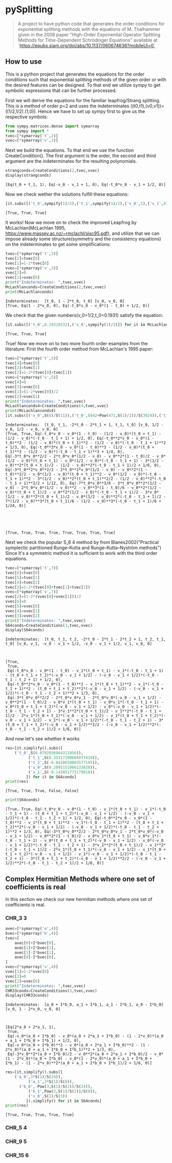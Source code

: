# pySplitting
> A project to have python code that generates the order conditions for exponential splitting methods with the equations of M. Thalhammer given in the 2008 paper "High-Order Exponential Operator Splitting Methods for Time-Dependent Schrödinger Equations" available at ´https://epubs.siam.org/doi/abs/10.1137/060674636?mobileUi=0´


## How to use

This is a python project that generates the equations for the order conditions such that exponential splitting methods of the given order or with the desired features can be designed. To that end we utilize sympy to get symbolic expressions that can be further processed.

First we will derive the equations for the familiar leapfrog/Strang splitting. This is a method of order p=2 and uses the indeterminates ((t0,t1),(v0,v1))=((1/2,1/2).(1,0)). Hence we have to set up sympy first to give us the respective symbols:

```python
from sympy.matrices.dense import symarray
from sympy import *
tvec=[*symarray('t',2)]
vvec=[*symarray('v',2)]
```

Next we build the equations. To that end we use the function CreateCondition().
The first argument is the order, the second and third argument are the indeterminates for the resulting polynomials.

```python
strangconds=CreateConditions(2,tvec,vvec)
display(strangconds)
```


    [Eq(t_0 + t_1, 1), Eq(-v_0 - v_1 + 1, 0), Eq(-t_0*v_0 - v_1 + 1/2, 0)]


Now we check wether the solutions fulfill these equations:

```python
[it.subs([('t_0',sympify(1)/2),('t_1',sympify(1)/2),('v_0',1),('v_1',0)]) for it in strangconds]
```




    [True, True, True]



It works! Now we move on to check the improved Leapfrog by McLachlan(McLachlan 1995, https://www.massey.ac.nz/~rmclachl/sisc95.pdf), and utilize that we can impose already some structure(symmetry and the consistency equations) on the indeterminates to get some simplifications:

```python
tvec=[*symarray('t',3)]
tvec[2]=tvec[0]
tvec[1]=1-2*tvec[0]
vvec=[*symarray('v',3)]
vvec[2]=0
vvec[1]=vvec[0]
print("Indeterminates: ",tvec,vvec)
McLachlanconds=CreateConditions(2,tvec,vvec)
print(McLachlanconds)
```

    Indeterminates:  [t_0, 1 - 2*t_0, t_0] [v_0, v_0, 0]
    [True, Eq(1 - 2*v_0, 0), Eq(-t_0*v_0 - v_0*(1 - t_0) + 1/2, 0)]


We check that the given numbers(v_0=1/2,t_0=0.1931) satisfy the equation:

```python
[it.subs([('t_0',0.19318332),('v_0',sympify(1)/2)]) for it in McLachlanconds]
```




    [True, True, True]



True! Now we move on to two more fourth order esamples from the literature:
First the fourth order method from McLachlan's 1995 paper:

```python
tvec=[*symarray('t',5)]
tvec[4]=tvec[0]
tvec[3]=tvec[1]
tvec[2]=1-2*(tvec[0]+tvec[1])
vvec=[*symarray('v',5)]
vvec[4]=0
vvec[3]=vvec[0]
vvec[1]=(1-2*vvec[0])/2
vvec[2]=vvec[1]
print("Indeterminates: ",tvec,vvec)
McLachlanconds4=CreateConditions(4,tvec,vvec)
print(McLachlanconds4)
[it.subs([('v_0',S(6)/S(11)),('t_0',(642+Pow(471,S(1)/2))/S(3924)),('t_1',S(121)/S(3924)*(12-Pow(471,S(1)/2)))]) for it in McLachlanconds4]
```

    Indeterminates:  [t_0, t_1, -2*t_0 - 2*t_1 + 1, t_1, t_0] [v_0, 1/2 - v_0, 1/2 - v_0, v_0, 0]
    [True, True, Eq(-t_0*v_0 - v_0*(1 - t_0) - (1/2 - v_0)*(t_0 + t_1) - (1/2 - v_0)*(-t_0 - t_1 + 1) + 1/2, 0), Eq(-t_0**2*v_0 - v_0*(1 - t_0)**2 - (1/2 - v_0)*(t_0 + t_1)**2 - (1/2 - v_0)*(-t_0 - t_1 + 1)**2 + 1/3, 0), Eq(-t_0**3*v_0 - v_0*(1 - t_0)**3 - (1/2 - v_0)*(t_0 + t_1)**3 - (1/2 - v_0)*(-t_0 - t_1 + 1)**3 + 1/4, 0), Eq(-3*t_0*v_0**2/2 - 2*t_0*v_0*(1/2 - v_0) - v_0**2*(1 - t_0)/2 - v_0*(1/2 - v_0)*(t_0 + t_1) - v_0*(1/2 - v_0)*(-t_0 - t_1 + 1) - 3*(1/2 - v_0)**2*(t_0 + t_1)/2 - (1/2 - v_0)**2*(-t_0 - t_1 + 1)/2 + 1/6, 0), Eq(-3*t_0**2*v_0**2/2 - 2*t_0**2*v_0*(1/2 - v_0) - v_0**2*(1 - t_0)**2/2 - v_0*(1/2 - v_0)*(t_0 + t_1)**2 - v_0*(1/2 - v_0)*(-t_0 - t_1 + 1)**2 - 3*(1/2 - v_0)**2*(t_0 + t_1)**2/2 - (1/2 - v_0)**2*(-t_0 - t_1 + 1)**2/2 + 1/12, 0), Eq(-7*t_0*v_0**3/6 - 3*t_0*v_0**2*(1/2 - v_0) - 2*t_0*v_0*(1/2 - v_0)**2 - v_0**3*(1 - t_0)/6 - v_0**2*(1/2 - v_0)*(t_0 + t_1)/2 - v_0**2*(1/2 - v_0)*(-t_0 - t_1 + 1)/2 - 3*v_0*(1/2 - v_0)**2*(t_0 + t_1)/2 - v_0*(1/2 - v_0)**2*(-t_0 - t_1 + 1)/2 - 7*(1/2 - v_0)**3*(t_0 + t_1)/6 - (1/2 - v_0)**3*(-t_0 - t_1 + 1)/6 + 1/24, 0)]





    [True, True, True, True, True, True, True, True]



Next we check the popular S_6 4 method by from Blanes2002("Practical symplectic partitioned Runge–Kutta and Runge–Kutta–Nyström methods")
Since it's a symmetric method it is sufficient to work with the third order equations.

```python
tvec=[*symarray('t',7)]
tvec[6]=tvec[0]
tvec[5]=tvec[1]
tvec[4]=tvec[2]
tvec[3]=1-2*(tvec[0]+tvec[1]+tvec[2])
vvec=[*symarray('v',7)]
vvec[2]=(1-2*(vvec[0]+vvec[1]))/2
vvec[6]=0
vvec[5]=vvec[0]
vvec[4]=vvec[1]
vvec[3]=vvec[2]
print("Indeterminates: ",tvec,vvec)
S64conds=CreateConditions(3,tvec,vvec)
display(S64conds)
```

    Indeterminates:  [t_0, t_1, t_2, -2*t_0 - 2*t_1 - 2*t_2 + 1, t_2, t_1, t_0] [v_0, v_1, -v_0 - v_1 + 1/2, -v_0 - v_1 + 1/2, v_1, v_0, 0]



    [True,
     True,
     Eq(-t_0*v_0 - v_0*(1 - t_0) - v_1*(t_0 + t_1) - v_1*(-t_0 - t_1 + 1) - (t_0 + t_1 + t_2)*(-v_0 - v_1 + 1/2) - (-v_0 - v_1 + 1/2)*(-t_0 - t_1 - t_2 + 1) + 1/2, 0),
     Eq(-t_0**2*v_0 - v_0*(1 - t_0)**2 - v_1*(t_0 + t_1)**2 - v_1*(-t_0 - t_1 + 1)**2 - (t_0 + t_1 + t_2)**2*(-v_0 - v_1 + 1/2) - (-v_0 - v_1 + 1/2)*(-t_0 - t_1 - t_2 + 1)**2 + 1/3, 0),
     Eq(-3*t_0*v_0**2/2 - 2*t_0*v_0*v_1 - 2*t_0*v_0*(-v_0 - v_1 + 1/2) - v_0**2*(1 - t_0)/2 - v_0*v_1*(t_0 + t_1) - v_0*v_1*(-t_0 - t_1 + 1) - v_0*(t_0 + t_1 + t_2)*(-v_0 - v_1 + 1/2) - v_0*(-v_0 - v_1 + 1/2)*(-t_0 - t_1 - t_2 + 1) - 3*v_1**2*(t_0 + t_1)/2 - v_1**2*(-t_0 - t_1 + 1)/2 - 2*v_1*(t_0 + t_1)*(-v_0 - v_1 + 1/2) - v_1*(t_0 + t_1 + t_2)*(-v_0 - v_1 + 1/2) - v_1*(-v_0 - v_1 + 1/2)*(-t_0 - t_1 - t_2 + 1) - 3*(t_0 + t_1 + t_2)*(-v_0 - v_1 + 1/2)**2/2 - (-v_0 - v_1 + 1/2)**2*(-t_0 - t_1 - t_2 + 1)/2 + 1/6, 0)]


And now let's see whether it works

```python
res=[it.simplify().subs([
    ('t_0',S(0.0792036964311956)),
          ('t_1',S(0.35317290604977410)),
          ('t_2',S(-0.0420650803577195)),
          ('v_0',S(0.2095151066133620)),
          ('v_1',S(-0.143851773179818))
         ]) for it in S64conds]
print(res)
```

    [True, True, True, False, False]


```python
print(S64conds)
```

    [True, True, Eq(-t_0*v_0 - v_0*(1 - t_0) - v_1*(t_0 + t_1) - v_1*(-t_0 - t_1 + 1) - (t_0 + t_1 + t_2)*(-v_0 - v_1 + 1/2) - (-v_0 - v_1 + 1/2)*(-t_0 - t_1 - t_2 + 1) + 1/2, 0), Eq(-t_0**2*v_0 - v_0*(1 - t_0)**2 - v_1*(t_0 + t_1)**2 - v_1*(-t_0 - t_1 + 1)**2 - (t_0 + t_1 + t_2)**2*(-v_0 - v_1 + 1/2) - (-v_0 - v_1 + 1/2)*(-t_0 - t_1 - t_2 + 1)**2 + 1/3, 0), Eq(-3*t_0*v_0**2/2 - 2*t_0*v_0*v_1 - 2*t_0*v_0*(-v_0 - v_1 + 1/2) - v_0**2*(1 - t_0)/2 - v_0*v_1*(t_0 + t_1) - v_0*v_1*(-t_0 - t_1 + 1) - v_0*(t_0 + t_1 + t_2)*(-v_0 - v_1 + 1/2) - v_0*(-v_0 - v_1 + 1/2)*(-t_0 - t_1 - t_2 + 1) - 3*v_1**2*(t_0 + t_1)/2 - v_1**2*(-t_0 - t_1 + 1)/2 - 2*v_1*(t_0 + t_1)*(-v_0 - v_1 + 1/2) - v_1*(t_0 + t_1 + t_2)*(-v_0 - v_1 + 1/2) - v_1*(-v_0 - v_1 + 1/2)*(-t_0 - t_1 - t_2 + 1) - 3*(t_0 + t_1 + t_2)*(-v_0 - v_1 + 1/2)**2/2 - (-v_0 - v_1 + 1/2)**2*(-t_0 - t_1 - t_2 + 1)/2 + 1/6, 0)]


## Complex Hermitian Methods where one set of coefficients is real

In this section we check our new hermitian methods where one set of coefficients is real.

### CHR_3 3

```python
avec=[*symarray('a',4)]
bvec=[*symarray('b',4)]
tvec=[
    avec[0]+I*bvec[0],
    avec[1]+I*bvec[1],
    avec[1]-I*bvec[1],
    avec[0]-I*bvec[0],
]
vvec=[*symarray('v',4)]
vvec[1]=1-2*vvec[0]
vvec[3]=0
vvec[2]=vvec[0]
print("Indeterminates: ",tvec,vvec)
CHR33conds=CreateConditions(3,tvec,vvec)
display(CHR33conds)
```

    Indeterminates:  [a_0 + I*b_0, a_1 + I*b_1, a_1 - I*b_1, a_0 - I*b_0] [v_0, 1 - 2*v_0, v_0, 0]



    [Eq(2*a_0 + 2*a_1, 1),
     True,
     Eq(-v_0*(a_0 + I*b_0) - v_0*(a_0 + 2*a_1 + I*b_0) - (1 - 2*v_0)*(a_0 + a_1 + I*b_0 + I*b_1) + 1/2, 0),
     Eq(-v_0*(a_0 + I*b_0)**2 - v_0*(a_0 + 2*a_1 + I*b_0)**2 - (1 - 2*v_0)*(a_0 + a_1 + I*b_0 + I*b_1)**2 + 1/3, 0),
     Eq(-3*v_0**2*(a_0 + I*b_0)/2 - v_0**2*(a_0 + 2*a_1 + I*b_0)/2 - v_0*(1 - 2*v_0)*(a_0 + I*b_0) - v_0*(1 - 2*v_0)*(a_0 + a_1 + I*b_0 + I*b_1) - (1 - 2*v_0)**2*(a_0 + a_1 + I*b_0 + I*b_1)/2 + 1/6, 0)]


```python
res=[it.simplify().subs([
    ('a_0',3*S(1)/S(24)),
          ('a_1',3*S(1)/S(8)),
      ('b_0',-Pow(3,S(1)/S(2))/S(24)),
          ('b_1',Pow(3,S(1)/S(2))/S(8)),
          ('v_0',S(1)/S(3))
         ]).simplify() for it in S64conds]
print(res)
```

    [True, True, True, True, True]


### CHR_5 4

### CHR_9 5

### CHR_15 6
